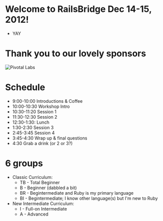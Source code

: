 <!SLIDE bullets incremental>
# Welcome to RailsBridge Dec 14-15, 2012!
* YAY

<!SLIDE bullets>
# Thank you to our lovely sponsors
![Pivotal Labs](img/pivotal_labs_logo.png)


<!SLIDE bullets>
# Schedule
* 9:00-10:00 Introductions & Coffee
* 10:00-10:30 Workshop Intro
* 10:30-11:20 Session 1
* 11:30-12:30 Session 2
* 12:30-1:30: Lunch
* 1:30-2:30 Session 3
* 2:45-3:45 Session 4
* 3:45-4:30 Wrap up & final questions
* 4:30 Grab a drink (or 2 or 3?)


<!SLIDE bullets>
# 6 groups
* Classic Curriculum: 
  * TB - Total Beginner
  * B - Beginner (dabbled a bit)
  * BR - Begintermediate and Ruby is my primary language
  * BI - Begintermediate; I know other language(s) but I'm new to Ruby
* New Intermediate Curriculum:
  * I - Full-on Intermediate
  * A - Advanced

